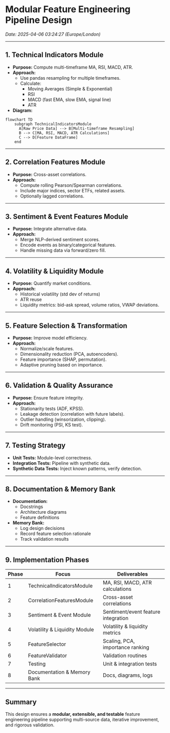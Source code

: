 # Modular Feature Engineering Pipeline Design

*Date: 2025-04-06 03:24:27 (Europe/London)*

---

## 1. Technical Indicators Module

- **Purpose:** Compute multi-timeframe MA, RSI, MACD, ATR.
- **Approach:**
  - Use pandas resampling for multiple timeframes.
  - Calculate:
    - Moving Averages (Simple & Exponential)
    - RSI
    - MACD (fast EMA, slow EMA, signal line)
    - ATR
- **Diagram:**

```mermaid
flowchart TD
    subgraph TechnicalIndicatorsModule
      A[Raw Price Data] --> B[Multi-timeframe Resampling]
      B --> C[MA, RSI, MACD, ATR Calculations]
      C --> D[Feature DataFrame]
    end
```

---

## 2. Correlation Features Module

- **Purpose:** Cross-asset correlations.
- **Approach:**
  - Compute rolling Pearson/Spearman correlations.
  - Include major indices, sector ETFs, related assets.
  - Optionally lagged correlations.

---

## 3. Sentiment & Event Features Module

- **Purpose:** Integrate alternative data.
- **Approach:**
  - Merge NLP-derived sentiment scores.
  - Encode events as binary/categorical features.
  - Handle missing data via forward/zero fill.

---

## 4. Volatility & Liquidity Module

- **Purpose:** Quantify market conditions.
- **Approach:**
  - Historical volatility (std dev of returns)
  - ATR reuse
  - Liquidity metrics: bid-ask spread, volume ratios, VWAP deviations.

---

## 5. Feature Selection & Transformation

- **Purpose:** Improve model efficiency.
- **Approach:**
  - Normalize/scale features.
  - Dimensionality reduction (PCA, autoencoders).
  - Feature importance (SHAP, permutation).
  - Adaptive pruning based on importance.

---

## 6. Validation & Quality Assurance

- **Purpose:** Ensure feature integrity.
- **Approach:**
  - Stationarity tests (ADF, KPSS).
  - Leakage detection (correlation with future labels).
  - Outlier handling (winsorization, clipping).
  - Drift monitoring (PSI, KS test).

---

## 7. Testing Strategy

- **Unit Tests:** Module-level correctness.
- **Integration Tests:** Pipeline with synthetic data.
- **Synthetic Data Tests:** Inject known patterns, verify detection.

---

## 8. Documentation & Memory Bank

- **Documentation:**
  - Docstrings
  - Architecture diagrams
  - Feature definitions
- **Memory Bank:**
  - Log design decisions
  - Record feature selection rationale
  - Track validation results

---

## 9. Implementation Phases

| Phase | Focus | Deliverables |
|--------|------------------------------|------------------------------|
| 1 | TechnicalIndicatorsModule | MA, RSI, MACD, ATR calculations |
| 2 | CorrelationFeaturesModule | Cross-asset correlations |
| 3 | Sentiment & Event Module | Sentiment/event feature integration |
| 4 | Volatility & Liquidity Module | Volatility & liquidity metrics |
| 5 | FeatureSelector | Scaling, PCA, importance ranking |
| 6 | FeatureValidator | Validation routines |
| 7 | Testing | Unit & integration tests |
| 8 | Documentation & Memory Bank | Docs, diagrams, logs |

---

## Summary

This design ensures a **modular, extensible, and testable** feature engineering pipeline supporting multi-source data, iterative improvement, and rigorous validation.